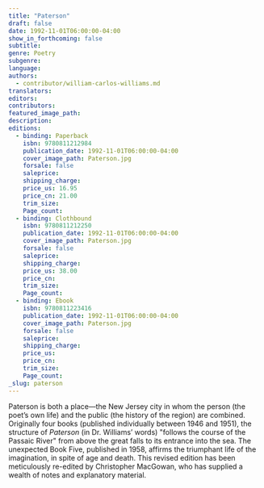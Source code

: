 ```yaml
---
title: "Paterson"
draft: false
date: 1992-11-01T06:00:00-04:00
show_in_forthcoming: false
subtitle:
genre: Poetry
subgenre:
language:
authors:
  - contributor/william-carlos-williams.md
translators:
editors:
contributors:
featured_image_path:
description:
editions:
  - binding: Paperback
    isbn: 9780811212984
    publication_date: 1992-11-01T06:00:00-04:00
    cover_image_path: Paterson.jpg
    forsale: false
    saleprice:
    shipping_charge:
    price_us: 16.95
    price_cn: 21.00
    trim_size:
    Page_count:
  - binding: Clothbound
    isbn: 9780811212250
    publication_date: 1992-11-01T06:00:00-04:00
    cover_image_path: Paterson.jpg
    forsale: false
    saleprice:
    shipping_charge:
    price_us: 38.00
    price_cn:
    trim_size:
    Page_count:
  - binding: Ebook
    isbn: 9780811223416
    publication_date: 1992-11-01T06:00:00-04:00
    cover_image_path: Paterson.jpg
    forsale: false
    saleprice:
    shipping_charge:
    price_us:
    price_cn:
    trim_size:
    Page_count:
_slug: paterson
---
```


Paterson is both a place—the New Jersey city in whom the person (the poet’s own life) and the public (the history of the region) are combined. Originally four books (published individually between 1946 and 1951), the structure of _Paterson_ (in Dr. Williams’ words) "follows the course of the Passaic River" from above the great falls to its entrance into the sea. The unexpected Book Five, published in 1958, affirms the triumphant life of the imagination, in spite of age and death. This revised edition has been meticulously re-edited by Christopher MacGowan, who has supplied a wealth of notes and explanatory material.

